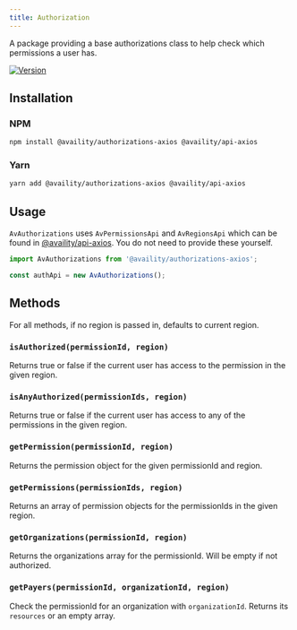 ```yaml
---
title: Authorization
---
```


A package providing a base authorizations class to help check which permissions a user has.

[![Version](https://img.shields.io/npm/v/@availity/authorizations-core.svg?style=for-the-badge)](https://www.npmjs.com/package/@availity/authorizations-core)

## Installation

### NPM

```bash
npm install @availity/authorizations-axios @availity/api-axios
```

### Yarn

```bash
yarn add @availity/authorizations-axios @availity/api-axios
```

## Usage

`AvAuthorizations` uses `AvPermissionsApi` and `AvRegionsApi` which can be found in [@availity/api-axios](/api/axios-resources/). You do not need to provide these yourself.

```js
import AvAuthorizations from '@availity/authorizations-axios';

const authApi = new AvAuthorizations();
```

## Methods

For all methods, if no region is passed in, defaults to current region.

### `isAuthorized(permissionId, region)`

Returns true or false if the current user has access to the permission in the given region.

### `isAnyAuthorized(permissionIds, region)`

Returns true or false if the current user has access to any of the permissions in the given region.

### `getPermission(permissionId, region)`

Returns the permission object for the given permissionId and region.

### `getPermissions(permissionIds, region)`

Returns an array of permission objects for the permissionIds in the given region.

### `getOrganizations(permissionId, region)`

Returns the organizations array for the permissionId. Will be empty if not authorized.

### `getPayers(permissionId, organizationId, region)`

Check the permissionId for an organization with `organizationId`. Returns its `resources` or an empty array.

